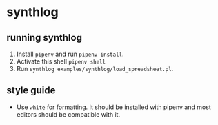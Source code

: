 # synthlog

## running synthlog

1. Install `pipenv` and run `pipenv install`.
2. Activate this shell `pipenv shell`
3. Run `synthlog examples/synthlog/load_spreadsheet.pl`.

## style guide

* Use `white` for formatting. It should be installed with pipenv and most editors
  should be compatible with it.
